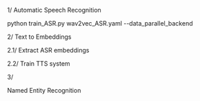 1/ Automatic Speech Recognition

python train_ASR.py wav2vec_ASR.yaml --data_parallel_backend

2/ Text to Embeddings

2.1/ Extract ASR embeddings

2.2/ Train TTS system 

3/ 

Named Entity Recognition
